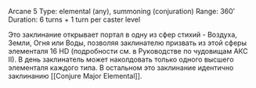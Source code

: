 Arcane 5
Type: elemental (any), summoning (conjuration)
Range: 360’
Duration: 6 turns + 1 turn per caster level

Это заклинание открывает портал в одну из сфер стихий - Воздуха, Земли, Огня или Воды, позволяя заклинателю призвать из этой сферы элементаля 16 HD (подробности см. в Руководстве по чудовищам АКС II). В день заклинатель может наколдовать только одного высшего элементаля каждого типа. В остальном это заклинание идентично заклинанию [[Conjure Major Elemental]].